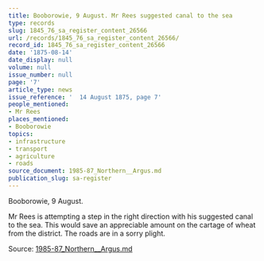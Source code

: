 ```yaml
---
title: Booborowie, 9 August. Mr Rees suggested canal to the sea
type: records
slug: 1845_76_sa_register_content_26566
url: /records/1845_76_sa_register_content_26566/
record_id: 1845_76_sa_register_content_26566
date: '1875-08-14'
date_display: null
volume: null
issue_number: null
page: '7'
article_type: news
issue_reference: '  14 August 1875, page 7'
people_mentioned:
- Mr Rees
places_mentioned:
- Booborowie
topics:
- infrastructure
- transport
- agriculture
- roads
source_document: 1985-87_Northern__Argus.md
publication_slug: sa-register
---
```


  Booborowie, 9 August.
  
  Mr Rees is attempting a step in the right direction with his suggested canal to the sea.  This would save an appreciable amount on the cartage of wheat from the district.  The roads are in a sorry plight.

Source: [1985-87_Northern__Argus.md](/downloads/markdown/1985-87_Northern__Argus.md)
